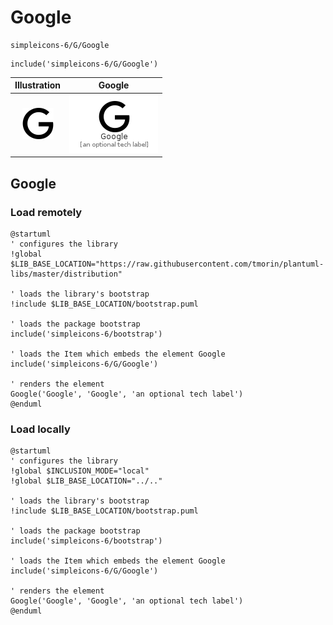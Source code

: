 # Google


```text
simpleicons-6/G/Google
```

```text
include('simpleicons-6/G/Google')
```



| Illustration | Google |
| :---: | :---: |
| ![illustration for Illustration](../../simpleicons-6/G/Google.png) | ![illustration for Google](../../simpleicons-6/G/Google.Local.png) |




## Google

### Load remotely
```plantuml
@startuml
' configures the library
!global $LIB_BASE_LOCATION="https://raw.githubusercontent.com/tmorin/plantuml-libs/master/distribution"

' loads the library's bootstrap
!include $LIB_BASE_LOCATION/bootstrap.puml

' loads the package bootstrap
include('simpleicons-6/bootstrap')

' loads the Item which embeds the element Google
include('simpleicons-6/G/Google')

' renders the element
Google('Google', 'Google', 'an optional tech label')
@enduml
```

### Load locally
```plantuml
@startuml
' configures the library
!global $INCLUSION_MODE="local"
!global $LIB_BASE_LOCATION="../.."

' loads the library's bootstrap
!include $LIB_BASE_LOCATION/bootstrap.puml

' loads the package bootstrap
include('simpleicons-6/bootstrap')

' loads the Item which embeds the element Google
include('simpleicons-6/G/Google')

' renders the element
Google('Google', 'Google', 'an optional tech label')
@enduml
```

